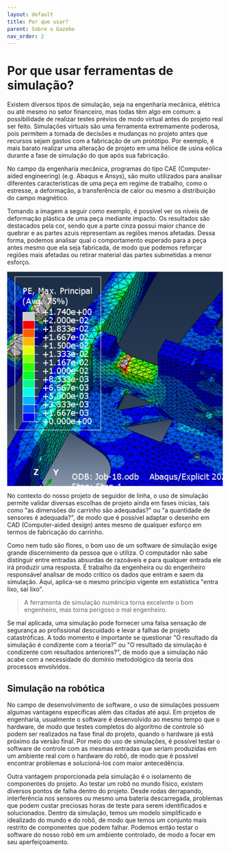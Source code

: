 ```yaml
---
layout: default
title: Por que usar?
parent: Sobre o Gazebo
nav_order: 2
---
```


# Por que usar ferramentas de simulação?

Existem diversos tipos de simulação, seja na engenharia mecânica, elétrica ou até mesmo no setor financeiro, mas todas têm algo em comum: a possibilidade de realizar testes prévios de modo virtual antes do projeto real ser feito. Simulações virtuais são uma ferramenta extremamente poderosa, pois permitem a tomada de decisões e mudanças no projeto antes que recursos sejam gastos com a fabricação de um protótipo. Por exemplo, é mais barato realizar uma alteração de projeto em uma hélice de usina eólica durante a fase de simulação do que após sua fabricação.

No campo da engenharia mecânica, programas do tipo CAE (Computer-aided engineering) (e.g. Abaqus e Ansys), são muito utilizados para analisar diferentes características de uma peça em regime de trabalho, como o estresse, a deformação, a transferência de calor ou mesmo a distribuição do campo magnético.

Tomando a imagem a seguir como exemplo, é possível ver os níveis de deformação plástica de uma peça mediante impacto. Os resultados são destacados pela cor, sendo que a parte cinza possui maior chance de quebrar e as partes azuis representam as regiões menos afetadas. Dessa forma, podemos analisar qual o comportamento esperado para a peça antes mesmo que ela seja fabricada, de modo que podemos reforçar regiões mais afetadas ou retirar material das partes submetidas a menor esforço.

<img src="../assets/img/ROSGazebo/simulation_tools_example.jpeg" alt="Simulation_example" height="500" width="auto" style ="margin:auto; display:block">

No contexto do nosso projeto de seguidor de linha, o uso de simulação permite validar diversas escolhas de projeto ainda em fases inicias, tais como "as dimensões do carrinho são adequadas?" ou "a quantidade de sensores é adequada?", de modo que é possível adaptar o desenho em CAD (Computer-aided design) antes mesmo de qualquer esforço em termos de fabricação do carrinho.

Como nem tudo são flores, o bom uso de um software de simulação exige grande discernimento da pessoa que o utiliza. O computador não sabe distinguir entre entradas absurdas de razoáveis e para qualquer entrada ele irá produzir uma resposta. É trabalho da engenheira ou do engenheiro responsável analisar de modo crítico os dados que entram e saem da simulação. Aqui, aplica-se o mesmo princípio vigente em estatística "entra lixo, sai lixo".

> A ferramenta de simulação numérica torna excelente o bom engenheiro, mas torna perigoso o mal engenheiro.

Se mal aplicada, uma simulação pode fornecer uma falsa sensação de segurança ao profissional descuidado e levar a falhas de projeto catastróficas. A todo momento é importante se questionar "O resultado da simulação é condizente com a teoria?" ou "O resultado da simulação é condizente com resultados anteriores?", de modo que a simulação não acabe com a necessidade do domínio metodológico da teoria dos processos envolvidos.

## Simulação na robótica

No campo de desenvolvimento de software, o uso de simulações possuem algumas vantagens específicas além das citadas até aqui. Em projetos de engenharia, usualmente o software é desenvolvido ao mesmo tempo que o hardware, de modo que testes completos do algoritmo de controle só podem ser realizados na fase final do projeto, quando o hardware já está próximo da versão final. Por meio do uso de simulações, é possível testar o software de controle com as mesmas entradas que seriam produzidas em um ambiente real com o hardware do robô, de modo que é possível encontrar problemas e solucioná-los com maior antecedência.

Outra vantagem proporcionada pela simulação é o isolamento de componentes do projeto. Ao testar um robô no mundo físico, existem diversos pontos de falha dentro do projeto. Desde rodas derrapando, interferência nos sensores ou mesmo uma bateria descarregada, problemas que podem custar preciosas horas de teste para serem identificados e solucionados. Dentro da simulação, temos um modelo simplificado e idealizado do mundo e do robô, de modo que temos um conjunto mais restrito de componentes que podem falhar. Podemos então testar o software do nosso robô em um ambiente controlado, de modo a focar em seu aperfeiçoamento.
